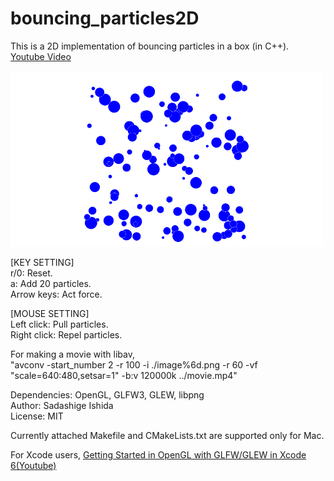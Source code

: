 # bouncing_particles2D
This is a 2D implementation of bouncing particles in a box (in C++).  
[Youtube Video][Y]  
<!-- [![Youtube Video](http://i.ytimg.com/vi/10r78SzERII/0.jpg)](https://www.youtube.com/watch?v=10r78SzERII) -->
<!--  -->
<!-- ![Screen Shot](https://github.com/sdsgisd/bouncing_particles2D/blob/master/screenshot.png =60x60) -->
<!--60x60 is the size of image-->
<!--  -->
<!-- Screen Shot -->
<a href="https://www.youtube.com/watch?v=10r78SzERII">
<img src="https://github.com/sdsgisd/bouncing_particles2D/blob/master/screenshot.png" width="500px">
</a>


[KEY SETTING]  
r/0: Reset.  
a: Add 20 particles.  
Arrow keys: Act force.

[MOUSE SETTING]  
Left click: Pull particles.  
Right click: Repel particles.

For making a movie with libav,  
"avconv -start_number 2 -r 100 -i ./image%6d.png -r 60 -vf "scale=640:480,setsar=1" -b:v 120000k ../movie.mp4"

Dependencies: OpenGL, GLFW3, GLEW, libpng  
Author: Sadashige Ishida  
License: MIT  

Currently attached Makefile and CMakeLists.txt are supported only for Mac.  
<!-- The library was tested on Mac OS X 10.11.6 -->
For Xcode users,   [Getting Started in OpenGL with GLFW/GLEW in Xcode 6(Youtube)][X]

[Y]:https://www.youtube.com/watch?v=10r78SzERII
[X]:https://www.youtube.com/watch?v=lTmM3Y8SMOM
